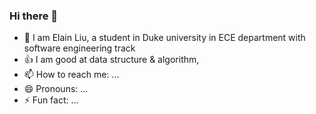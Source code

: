 ### Hi there 👋

- 🔭 I am Elain Liu, a student in Duke university in ECE department with software engineering track
- :thumbsup: I am good at data structure & algorithm, 
- 📫 How to reach me: ...
- 😄 Pronouns: ...
- ⚡ Fun fact: ...
